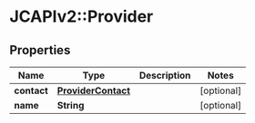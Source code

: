 # JCAPIv2::Provider

## Properties
Name | Type | Description | Notes
------------ | ------------- | ------------- | -------------
**contact** | [**ProviderContact**](ProviderContact.md) |  | [optional] 
**name** | **String** |  | [optional] 


